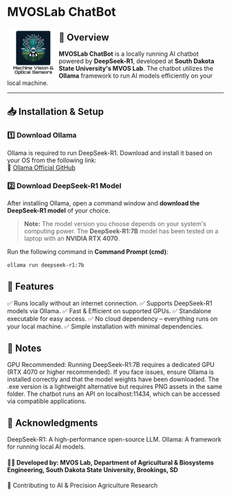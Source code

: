 # MVOSLab ChatBot  

<img src="lab_logo.PNG" alt="MVOS Lab Logo" width="120" align="left">

## 🚀 Overview  
**MVOSLab ChatBot** is a locally running AI chatbot powered by **DeepSeek-R1**, developed at **South Dakota State University's MVOS Lab**. The chatbot utilizes the **Ollama** framework to run AI models efficiently on your local machine.  

---

## 📥 Installation & Setup  

### 1️⃣ **Download Ollama**  
Ollama is required to run DeepSeek-R1. Download and install it based on your OS from the following link:  
🔗 [Ollama Official GitHub](https://github.com/ollama/ollama)  

### 2️⃣ **Download DeepSeek-R1 Model**  
After installing Ollama, open a command window and **download the DeepSeek-R1 model** of your choice.  

> **Note:** The model version you choose depends on your system's computing power. The **DeepSeek-R1:7B** model has been tested on a laptop with an **NVIDIA RTX 4070**.  

Run the following command in **Command Prompt (cmd)**:  

```bash
ollama run deepseek-r1:7b
```

## 🎯 Features
✅ Runs locally without an internet connection.
✅ Supports DeepSeek-R1 models via Ollama.
✅ Fast & Efficient on supported GPUs.
✅ Standalone executable for easy access.
✅ No cloud dependency – everything runs on your local machine.
✅ Simple installation with minimal dependencies. 

## 📌 Notes
GPU Recommended: Running DeepSeek-R1:7B requires a dedicated GPU (RTX 4070 or higher recommended).
If you face issues, ensure Ollama is installed correctly and that the model weights have been downloaded.
The .exe version is a lightweight alternative but requires PNG assets in the same folder.
The chatbot runs an API on localhost:11434, which can be accessed via compatible applications.

## 🔗  Acknowledgments
DeepSeek-R1: A high-performance open-source LLM.
Ollama: A framework for running local AI models.

#### 🧑‍💻 Developed by: MVOS Lab, Department of Agricultural & Biosystems Engineering, South Dakota State University, Brookings, SD
🚀 Contributing to AI & Precision Agriculture Research



